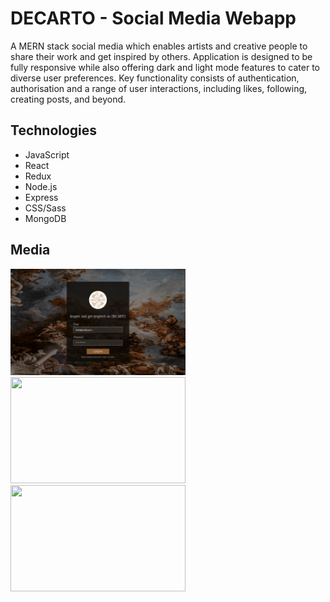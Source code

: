 # DECARTO - Social Media Webapp

A MERN stack social media which enables artists and creative people to share their work and get inspired by others. Application is designed to be fully responsive while also offering dark and light mode features to cater to diverse user preferences. Key functionality consists of authentication, authorisation and a range of user interactions, including likes, following, creating posts, and beyond.


## Technologies 

 - JavaScript
 - React
 - Redux
 - Node.js
 - Express
 - CSS/Sass
 - MongoDB


## Media

<div display="flex">
    <img src="./client/public/assets/login-demo.gif" width="280" height="170"/>
    <img src="./client/public/assets/feed-demo.gif" width="280" height="170"/>
    <img src="./client/public/assets/profile-demo.gif" width="280" height="170"/>
</div>


